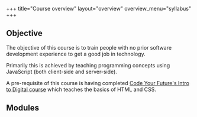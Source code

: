 +++
title="Course overview"
layout="overview"
overview_menu="syllabus"
+++

## Objective

The objective of this course is to train people with no prior software development experience to get a good job in technology.

Primarily this is achieved by teaching programming concepts using JavaScript (both client-side and server-side).

A pre-requisite of this course is having completed [Code Your Future's Intro to Digital course](https://codeyourfuture.io/itc/) which teaches the basics of HTML and CSS.

## Modules

